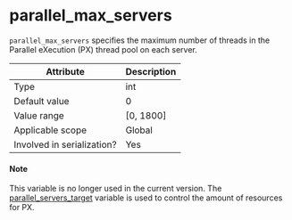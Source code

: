 parallel_max_servers
=========================================

`parallel_max_servers` specifies the maximum number of threads in the Parallel eXecution (PX) thread pool on each server.


| **Attribute** | **Description** |
|---------|-------------|
| Type | int |
| Default value | 0 |
| Value range | \[0, 1800\] |
| Applicable scope | Global |
| Involved in serialization? | Yes |

<main id="notice" type='explain'>
<h4>Note</h4>
<p>This variable is no longer used in the current version. The <a href="10700.parallel_servers_target-global.md">parallel_servers_target</a> variable is used to control the amount of resources for PX. </p>
</main>


